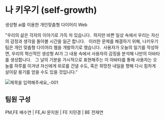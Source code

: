 # 나 키우기 (self-growth)

생성형 ai를 이용한 개인맞춤형 다이어리 Web

"우리의 삶은 각자의 이야기로 가득 차 있습니다. 
 하지만 바쁜 일상 속에서 우리는 자신의 감정과 생각을 돌아볼 시간을 잃곤 합니다. 
 이러한 문제를 해결하기 위해, 나키우기팀은 개인 맞춤형 다이어리 웹을 개발하기로 했습니다. 
 사용자가 오늘의 일기를 작성하면, 우리의 혁신적인 생성형 AI가 그 내용 속에서 사용자의 감정을 분석해 나만의 아바타를 생성합니다. 
 그 날의 기분을 가시적으로 표현해주는 이 아바타를 통해 사용자는 오늘를 하루를 이겨낸 자신에게 위로를 건낼 수도, 혹은 희망찬 내일을 향해 다시 힘차게 살아갈 용기를 얻을 수도 있을 것입니다."
 
![제목을 입력해주세요_-001](https://github.com/HY-End-2024/selfgrowth/assets/134314347/b882a8b0-cc13-46bf-b9c4-0ea5f7b825b9)

## 팀원 구성

PM,FE 배수연 | FE,AI 문지원 | FE 지민경 | BE 전재연
